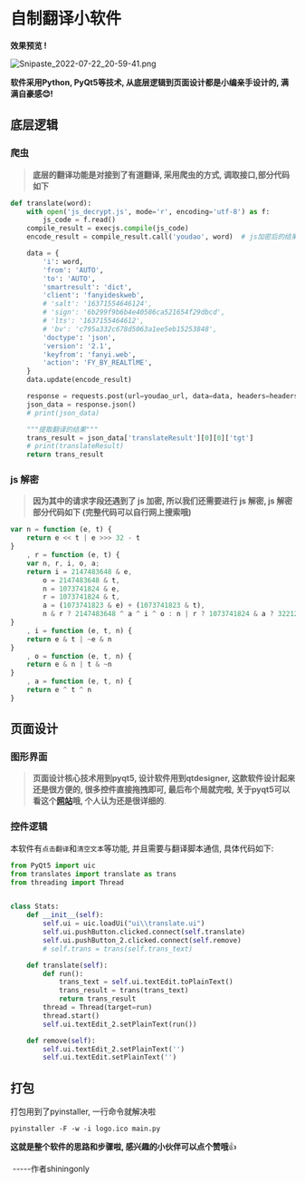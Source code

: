 # 自制翻译小软件



**效果预览 !**

![Snipaste_2022-07-22_20-59-41.png](https://s2.loli.net/2022/07/23/3lSRjPtKsId6ZJf.png)



**软件采用Python, PyQt5等技术, 从底层逻辑到页面设计都是小编亲手设计的, 满满自豪感😊!**



## 底层逻辑

### 爬虫

>**底层的翻译功能是对接到了有道翻译, 采用爬虫的方式, 调取接口,部分代码如下**

```python
def translate(word):
    with open('js_decrypt.js', mode='r', encoding='utf-8') as f:
        js_code = f.read()
    compile_result = execjs.compile(js_code)
    encode_result = compile_result.call('youdao', word)  # js加密后的结果

    data = {
        'i': word,
        'from': 'AUTO',
        'to': 'AUTO',
        'smartresult': 'dict',
        'client': 'fanyideskweb',
        # 'salt': '16371554646124',
        # 'sign': '6b299f9b6b4e40586ca521654f29dbcd',
        # 'lts': '1637155464612',
        # 'bv': 'c795a332c678d5063a1ee5eb15253848',
        'doctype': 'json',
        'version': '2.1',
        'keyfrom': 'fanyi.web',
        'action': 'FY_BY_REALTlME',
    }
    data.update(encode_result)

    response = requests.post(url=youdao_url, data=data, headers=headers)
    json_data = response.json()
    # print(json_data)

    """提取翻译的结果"""
    trans_result = json_data['translateResult'][0][0]['tgt']
    # print(translateResult)
    return trans_result
```

### js 解密
> **因为其中的请求字段还遇到了 js 加密, 所以我们还需要进行 js 解密, js 解密部分代码如下 (完整代码可以自行网上搜索哦)**

```javascript
var n = function (e, t) {
    return e << t | e >>> 32 - t
}
    , r = function (e, t) {
    var n, r, i, o, a;
    return i = 2147483648 & e,
        o = 2147483648 & t,
        n = 1073741824 & e,
        r = 1073741824 & t,
        a = (1073741823 & e) + (1073741823 & t),
        n & r ? 2147483648 ^ a ^ i ^ o : n | r ? 1073741824 & a ? 3221225472 ^ a ^ i ^ o : 1073741824 ^ a ^ i ^ o : a ^ i ^ o
}
    , i = function (e, t, n) {
    return e & t | ~e & n
}
    , o = function (e, t, n) {
    return e & n | t & ~n
}
    , a = function (e, t, n) {
    return e ^ t ^ n
}
```

## 页面设计

### 图形界面

> **页面设计核心技术用到pyqt5, 设计软件用到qtdesigner, 这款软件设计起来还是很方便的, 很多控件直接拖拽即可, 最后布个局就完啦, 关于pyqt5可以看这个[网站](https://www.byhy.net/tut/py/gui/qt_01/)哦, 个人认为还是很详细的**.

### 控件逻辑

本软件有`点击翻译`和`清空文本`等功能, 并且需要与翻译脚本通信, 具体代码如下:

```python
from PyQt5 import uic
from translates import translate as trans
from threading import Thread


class Stats:
    def __init__(self):
        self.ui = uic.loadUi("ui\\translate.ui")
        self.ui.pushButton.clicked.connect(self.translate)
        self.ui.pushButton_2.clicked.connect(self.remove)
        # self.trans = trans(self.trans_text)

    def translate(self):
        def run():
            trans_text = self.ui.textEdit.toPlainText()
            trans_result = trans(trans_text)
            return trans_result
        thread = Thread(target=run)
        thread.start()
        self.ui.textEdit_2.setPlainText(run())

    def remove(self):
        self.ui.textEdit_2.setPlainText('')
        self.ui.textEdit.setPlainText('')


```



## 打包

打包用到了pyinstaller, 一行命令就解决啦

```
pyinstaller -F -w -i logo.ico main.py
```



**这就是整个软件的思路和步骤啦, 感兴趣的小伙伴可以点个赞哦**👍

​																											-----作者shiningonly
